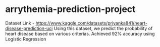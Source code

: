# arrythemia-prediction-project
Dataset Link - https://www.kaggle.com/datasets/priyanka841/heart-disease-prediction-uci Using this dataset, we predict the probability of heart disease based on various criterias. Achieved 92% accuracy using Logistic Regression
